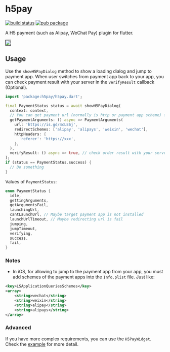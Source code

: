 # h5pay
[![build status](https://api.travis-ci.com/nekocode/h5pay-flutter.svg)](https://travis-ci.com/nekocode/h5pay-flutter)
[![pub package](https://img.shields.io/pub/v/h5pay.svg)](https://pub.dev/packages/h5pay)

A H5 payment (such as Alipay, WeChat Pay) plugin for flutter.

<kbd><img border="1" src="https://github.com/nekocode/h5pay-flutter/blob/master/image/screenshot.gif?raw=true"></img></kbd>

## Usage

Use the `showH5PayDialog` method to show a loading dialog and jump to payment app. When user switches from payment app back to your app, you can check payment result with your server in the `verifyResult` callback (Optional).

```dart
import 'package:h5pay/h5pay.dart';

final PaymentStatus status = await showH5PayDialog(
  context: context,
  // You can get payment url (normally is http or payment app scheme) from server in the getPaymentArguments callback
  getPaymentArguments: () async => PaymentArguments(
    url: 'https://is.gd/4cLE6j',
    redirectSchemes: ['alipay', 'alipays', 'weixin', 'wechat'],
    httpHeaders: {
      'referer': 'https://xxx',
    },
  ),
  verifyResult: () async => true, // check order result with your server
);
if (status == PaymentStatus.success) {
  // Do something
}
```

Values of `PaymentStatus`:

```dart
enum PaymentStatus {
  idle,
  gettingArguments,
  getArgumentsFail,
  launchingUrl,
  cantLaunchUrl, // Maybe target payment app is not installed
  launchUrlTimeout, // Maybe redirecting url is fail
  jumping,
  jumpTimeout,
  verifying,
  success,
  fail,
}
```

### Notes

* In iOS, for allowing to jump to the payment app from your app, you must add schemes of the payment apps into the `Info.plist` file. Just like:

```xml
<key>LSApplicationQueriesSchemes</key>
<array>
	<string>wechat</string>
	<string>weixin</string>
	<string>alipay</string>
	<string>alipays</string>
</array>
```

### Advanced

If you have more complex requirements, you can use the `H5PayWidget`. Check the [example](example) for more detail.

